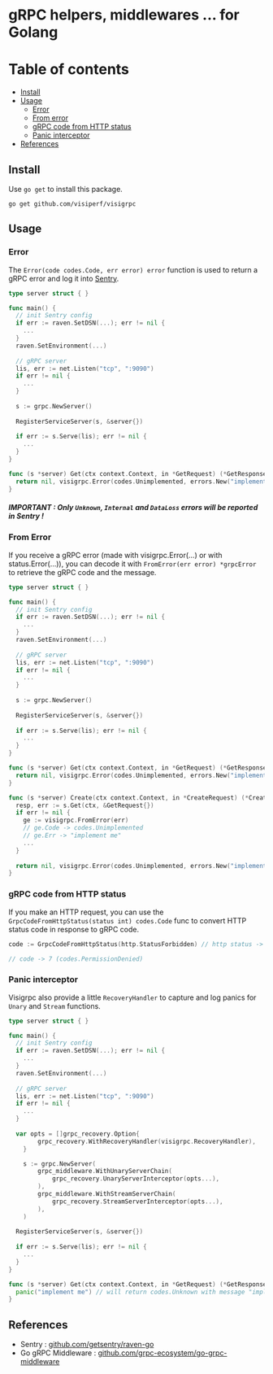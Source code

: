 # gRPC helpers, middlewares ... for Golang

Table of contents
=================

  * [Install](#install)
  * [Usage](#usage)
    * [Error](#error)
    * [From error](#from-error)
    * [gRPC code from HTTP status](#grpc-code-from-http-status)
    * [Panic interceptor](#panic-interceptor)
  * [References](#references)

## Install

Use `go get` to install this package.

    go get github.com/visiperf/visigrpc


## Usage

### Error

The `Error(code codes.Code, err error) error` function is used to return a gRPC error and log it into [Sentry](https://sentry.io).

```go
type server struct { }

func main() {
  // init Sentry config
  if err := raven.SetDSN(...); err != nil {
    ...
  }
  raven.SetEnvironment(...) 
  
  // gRPC server
  lis, err := net.Listen("tcp", ":9090")
  if err != nil {
    ...
  }
  
  s := grpc.NewServer()
  
  RegisterServiceServer(s, &server{})
  
  if err := s.Serve(lis); err != nil {
    ...
  }
}

func (s *server) Get(ctx context.Context, in *GetRequest) (*GetResponse, error) {
  return nil, visigrpc.Error(codes.Unimplemented, errors.New("implement me"))
}
```

##### IMPORTANT : Only `Unknown`, `Internal` and `DataLoss` errors will be reported in Sentry !

### From Error

If you receive a gRPC error (made with visigrpc.Error(...) or with status.Error(...)), you can decode it with `FromError(err error) *grpcError` to retrieve the gRPC code and the message.

```go
type server struct { }

func main() {
  // init Sentry config
  if err := raven.SetDSN(...); err != nil {
    ...
  }
  raven.SetEnvironment(...) 
  
  // gRPC server
  lis, err := net.Listen("tcp", ":9090")
  if err != nil {
    ...
  }
  
  s := grpc.NewServer()
  
  RegisterServiceServer(s, &server{})
  
  if err := s.Serve(lis); err != nil {
    ...
  }
}

func (s *server) Get(ctx context.Context, in *GetRequest) (*GetResponse, error) {
  return nil, visigrpc.Error(codes.Unimplemented, errors.New("implement me"))
}

func (s *server) Create(ctx context.Context, in *CreateRequest) (*CreateResponse, error) {
  resp, err := s.Get(ctx, &GetRequest{})
  if err != nil {
    ge := visigrpc.FromError(err)
    // ge.Code -> codes.Unimplemented
    // ge.Err -> "implement me"
    ...
  }
  
  return nil, visigrpc.Error(codes.Unimplemented, errors.New("implement me"))
}
```

### gRPC code from HTTP status

If you make an HTTP request, you can use the `GrpcCodeFromHttpStatus(status int) codes.Code` func to convert HTTP status code in response to gRPC code.

```go
code := GrpcCodeFromHttpStatus(http.StatusForbidden) // http status -> 403 (Forbidden)

// code -> 7 (codes.PermissionDenied)
```

### Panic interceptor

Visigrpc also provide a little `RecoveryHandler` to capture and log panics for `Unary` and `Stream` functions.

```go
type server struct { }

func main() {
  // init Sentry config
  if err := raven.SetDSN(...); err != nil {
    ...
  }
  raven.SetEnvironment(...) 
  
  // gRPC server
  lis, err := net.Listen("tcp", ":9090")
  if err != nil {
    ...
  }
  
  var opts = []grpc_recovery.Option{
		grpc_recovery.WithRecoveryHandler(visigrpc.RecoveryHandler),
	}

	s := grpc.NewServer(
		grpc_middleware.WithUnaryServerChain(
			grpc_recovery.UnaryServerInterceptor(opts...),
		),
		grpc_middleware.WithStreamServerChain(
			grpc_recovery.StreamServerInterceptor(opts...),
		),
	)
  
  RegisterServiceServer(s, &server{})
  
  if err := s.Serve(lis); err != nil {
    ...
  }
}

func (s *server) Get(ctx context.Context, in *GetRequest) (*GetResponse, error) {
  panic("implement me") // will return codes.Unknown with message "implement me" and log error on Sentry
}
```



## References

* Sentry : [github.com/getsentry/raven-go](https://github.com/getsentry/raven-go)
* Go gRPC Middleware : [github.com/grpc-ecosystem/go-grpc-middleware](https://github.com/grpc-ecosystem/go-grpc-middleware)

